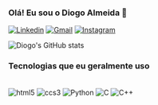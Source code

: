 ### Olá! Eu sou o Diogo Almeida 👋

[![Linkedin](https://img.shields.io/badge/LinkedIn-0077B5?style=for-the-badge&logo=linkedin&logoColor=white)](https://www.linkedin.com/in/diogo-bessa-almeida-fran%C3%A7a-de-oliveira-23943a22a/)
[![Gmail](https://img.shields.io/badge/Gmail-D14836?style=for-the-badge&logo=gmail&logoColor=white)](mailto:contatodiogoalmeidabr@gmail.com
)
[![Instagram](https://img.shields.io/badge/Instagram-E4405F?style=for-the-badge&logo=instagram&logoColor=white)](https://www.instagram.com/dg.almeidx/)

![Diogo's GitHub stats](https://github-readme-stats.vercel.app/api?username=DiogoAlmeida6&show_icons=true&theme=codeSTACKr)

### Tecnologias que eu geralmente uso

<div style="display: inline_block"><br/>
 <img align="center" alt="html5" src="https://img.shields.io/badge/HTML5-E34F26?style=for-the-badge&logo=html5&logoColor=white" />
 <img align="center" alt="ccs3" src="https://img.shields.io/badge/CSS3-1572B6?style=for-the-badge&logo=css3&logoColor=white" />
 <img align="center" alt="Python" src="https://img.shields.io/badge/Python-14354C?style=for-the-badge&logo=python&logoColor=white" />
 <img align="center" alt="C" src="https://img.shields.io/badge/C-00599C?style=for-the-badge&logo=c&logoColor=white" />
 <img align="center" alt="C++" src="https://img.shields.io/badge/C%2B%2B-00599C?style=for-the-badge&logo=c%2B%2B&logoColor=white" />
<div>
